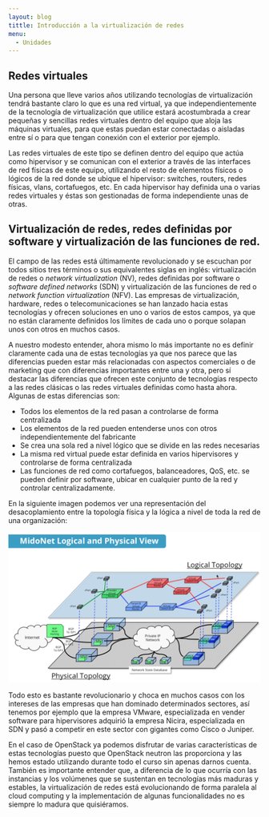 ```yaml
---
layout: blog
tittle: Introducción a la virtualización de redes
menu:
  - Unidades
---
```


## Redes virtuales

Una persona que lleve varios años utilizando tecnologías de
virtualización tendrá bastante claro lo que es una red virtual, ya que
independientemente de la tecnología de virtualización que utilice
estará acostumbrada a crear pequeñas y sencillas redes virtuales
dentro del equipo que aloja las máquinas virtuales, para que estas
puedan estar conectadas o aisladas entre sí o para que tengan conexión
con el exterior por ejemplo.

Las redes virtuales de este tipo se definen dentro del equipo que
actúa como hipervisor y se comunican con el exterior a través de las
interfaces de red físicas de este equipo, utilizando el resto de
elementos físicos o lógicos de la red donde se ubique el hipervisor:
switches, routers, redes físicas, vlans, cortafuegos, etc. En cada
hipervisor hay definida una o varias redes virtuales y éstas son
gestionadas de forma independiente unas de otras.

## Virtualización de redes, redes definidas por software y virtualización de las funciones de red.

El campo de las redes está últimamente revolucionado y se escuchan por
todos sitios tres términos o sus equivalentes siglas en inglés:
virtualización de redes o *network virtualization* (NV), redes
definidas por software o *software defined networks* (SDN) y
virtualización de las funciones de red o *network function
virtualization* (NFV). Las empresas de virtualización, hardware, redes
o telecomunicaciones se han lanzado hacia estas tecnologías y ofrecen
soluciones en uno o varios de estos campos, ya que no están claramente
definidos los límites de cada uno o porque solapan unos con otros en
muchos casos.

A nuestro modesto entender, ahora mismo lo más importante no es
definir claramente cada una de estas tecnologías ya que nos parece que
las diferencias pueden estar más relacionadas con aspectos comerciales
o de marketing que con diferencias importantes entre una y otra, pero
sí destacar las diferencias que ofrecen este conjunto de tecnologías
respecto a las redes clásicas o las redes virtuales definidas como
hasta ahora. Algunas de estas diferencias son:

* Todos los elementos de la red pasan a controlarse de forma
  centralizada
* Los elementos de la red pueden entenderse unos con otros
  independientemente del fabricante
* Se crea una sola red a nivel lógico que se divide en las redes
  necesarias
* La misma red virtual puede estar definida en varios hipervisores y
  controlarse de forma centralizada
* Las funciones de red como cortafuegos, balanceadores, QoS, etc. se
  pueden definir por software, ubicar en cualquier punto de la red y
  controlar centralizadamente.

En la siguiente imagen podemos ver una representación del
desacoplamiento entre la topología física y la lógica a nivel de toda
la red de una organización:

![midonet1](img/midonet1.PNG)

Todo esto es bastante revolucionario y choca en muchos casos con los
intereses de  las empresas que han dominado determinados sectores, así
tenemos por ejemplo que la empresa VMware, especializada en vender
software para hipervisores adquirió la empresa Nicira, especializada
en SDN y pasó a competir en este sector con gigantes como Cisco o
Juniper.

En el caso de OpenStack ya podemos disfrutar de varias características
de estas tecnologías puesto que OpenStack neutron las proporciona y
las hemos estado utilizando durante todo el curso sin apenas darnos
cuenta. También es importante entender que, a diferencia de lo que
ocurría con las instancias y los volúmenes que se sustentan en
tecnologías más maduras y estables, la virtualización de redes está
evolucionando de forma paralela al cloud computing y la implementación
de algunas funcionalidades no es siempre lo madura que quisiéramos.